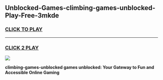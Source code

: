 
## Unblocked-Games-climbing-games-unblocked-Play-Free-3mkde
<h3>
<a href="https://premium76.site?title=climbing-games-unblocked&ref=22A">CLICK TO PLAY</a></h3>
<hr>

<h3>
<a href="https://premium76.site?title=climbing-games-unblocked&ref=22A">CLICK 2 PLAY</a>
  
</h3>

<a href="https://premium76.site?title=climbing-games-unblocked&ref=22A"><img src="https://clearcache.store/games.png"></a>


**climbing-games-unblocked games unblocked: Your Gateway to Fun and Accessible Online Gaming**
